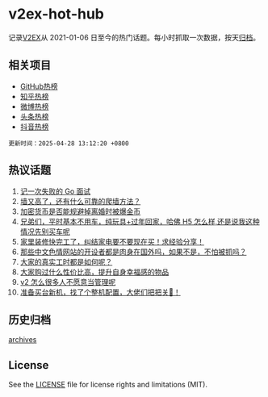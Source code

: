 # v2ex-hot-hub

 记录[V2EX](https://www.v2ex.com/)从 2021-01-06 日至今的热门话题。每小时抓取一次数据，按天[归档](archives)。
 
 ## 相关项目

- [GitHub热榜](https://github.com/it985/github-hot-hub)
- [知乎热榜](https://github.com/it985/zhihu-hot-hub)
- [微博热榜](https://github.com/it985/weibo-hot-hub)
- [头条热榜](https://github.com/it985/toutiao-hot-hub)
- [抖音热榜](https://github.com/it985/douyin-hot-hub)


 `更新时间：2025-04-28 13:12:20 +0800`

## 热议话题

1. [记一次失败的 Go 面试](https://www.v2ex.com/t/1128388)
1. [墙又高了，还有什么可靠的爬墙方法？](https://www.v2ex.com/t/1128483)
1. [加密货币是否能规避掉离婚时被爆金币](https://www.v2ex.com/t/1128521)
1. [兄弟们，平时基本不用车，纯玩具+过年回家，哈佛 H5 怎么样,还是说我这种情况先别买车呢](https://www.v2ex.com/t/1128546)
1. [家里装修快完工了，纠结家电要不要现在买！求经验分享！](https://www.v2ex.com/t/1128527)
1. [那些中文色情网站的开设者都是肉身在国外吗，如果不是，不怕被抓吗？](https://www.v2ex.com/t/1128416)
1. [大家的真实工时都是如何呢？](https://www.v2ex.com/t/1128404)
1. [大家购过什么性价比高，提升自身幸福感的物品](https://www.v2ex.com/t/1128554)
1. [v2 怎么很多人不愿意当管理呢](https://www.v2ex.com/t/1128576)
1. [准备买台新机，找了个整机配置，大佬们把把关😬！](https://www.v2ex.com/t/1128450)

## 历史归档

[archives](archives)

## License

See the [LICENSE](LICENSE) file for license rights and limitations (MIT).
